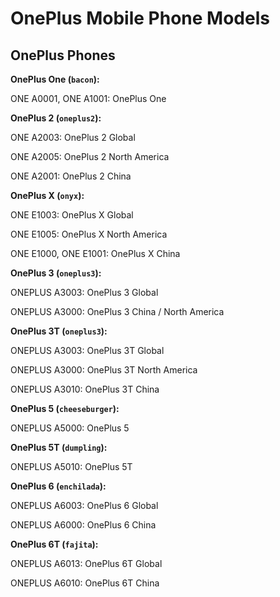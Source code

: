 # OnePlus Mobile Phone Models

## OnePlus Phones

**OnePlus One (`bacon`):**

ONE A0001, ONE A1001: OnePlus One

**OnePlus 2 (`oneplus2`):**

ONE A2003: OnePlus 2 Global

ONE A2005: OnePlus 2 North America

ONE A2001: OnePlus 2 China

**OnePlus X (`onyx`):**

ONE E1003: OnePlus X Global

ONE E1005: OnePlus X North America

ONE E1000, ONE E1001: OnePlus X China

**OnePlus 3 (`oneplus3`):**

ONEPLUS A3003: OnePlus 3 Global

ONEPLUS A3000: OnePlus 3 China / North America

**OnePlus 3T (`oneplus3`):**

ONEPLUS A3003: OnePlus 3T Global

ONEPLUS A3000: OnePlus 3T North America

ONEPLUS A3010: OnePlus 3T China

**OnePlus 5 (`cheeseburger`):**

ONEPLUS A5000: OnePlus 5

**OnePlus 5T (`dumpling`):**

ONEPLUS A5010: OnePlus 5T

**OnePlus 6 (`enchilada`):**

ONEPLUS A6003: OnePlus 6 Global

ONEPLUS A6000: OnePlus 6 China

**OnePlus 6T (`fajita`):**

ONEPLUS A6013: OnePlus 6T Global

ONEPLUS A6010: OnePlus 6T China